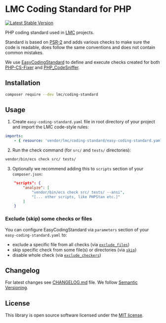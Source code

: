 # LMC Coding Standard for PHP

[![Latest Stable Version](https://img.shields.io/packagist/v/lmc/coding-standard.svg?style=flat-square)](https://packagist.org/packages/lmc/coding-standard)

PHP coding standard used in [LMC](https://www.lmc.eu/en/) projects.

Standard is based on [PSR-2](https://www.php-fig.org/psr/psr-2/) and adds various checks to make sure the code is readable,
does follow the same conventions and does not contain common mistakes.

We use [EasyCodingStandard] to define and execute checks created for both [PHP-CS-Fixer] and [PHP_CodeSniffer].

## Installation

```bash
composer require --dev lmc/coding-standard
```

## Usage

1. Create `easy-coding-standard.yaml` file in root directory of your project and import the LMC code-style rules:

```yaml
imports:
    - { resource: 'vendor/lmc/coding-standard/easy-coding-standard.yaml' }
```

2. Run the check command (for `src/` and `tests/` directories):

```bash
vendor/bin/ecs check src/ tests/
```

3. Optionally we recommend adding this to `scripts` section of your `composer.json`:

```json
    "scripts": {
        "analyze": [
            "vendor/bin/ecs check src/ tests/ --ansi",
            "[... other scripts, like PHPStan etc.]"
        ]
    }
```

### Exclude (skip) some checks or files

You can configure EasyCodingStandard via `parameters` section of your `easy-coding-standard.yaml` to:
 - exclude a specific file from all checks (via [`exclude_files`](https://github.com/Symplify/EasyCodingStandard#ignore-what-you-cant-fix))
 - skip specific check from some file(s) or directories (via [`skip`](https://github.com/Symplify/EasyCodingStandard#ignore-what-you-cant-fix))
 - disable whole check (via [`exclude_checkers`](https://github.com/Symplify/EasyCodingStandard#exclude-checkers))

## Changelog
For latest changes see [CHANGELOG.md](CHANGELOG.md) file. We follow [Semantic Versioning](http://semver.org/).

## License
This library is open source software licensed under the [MIT license](LICENCE.md).

[PHP-CS-Fixer]: https://github.com/FriendsOfPHP/PHP-CS-Fixer
[PHP_CodeSniffer]: https://github.com/squizlabs/PHP_CodeSniffer
[EasyCodingStandard]: https://github.com/Symplify/EasyCodingStandard
[easy-coding-standard.yml]: https://github.com/lmc-eu/php-coding-standard/blob/master/easy-coding-standard.yml
